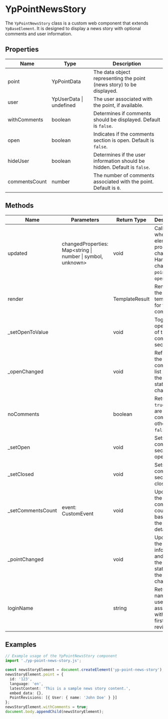 # YpPointNewsStory

The `YpPointNewsStory` class is a custom web component that extends `YpBaseElement`. It is designed to display a news story with optional comments and user information.

## Properties

| Name          | Type                  | Description                                                                 |
|---------------|-----------------------|-----------------------------------------------------------------------------|
| point         | YpPointData           | The data object representing the point (news story) to be displayed.        |
| user          | YpUserData \| undefined | The user associated with the point, if available.                           |
| withComments  | boolean               | Determines if comments should be displayed. Default is `false`.             |
| open          | boolean               | Indicates if the comments section is open. Default is `false`.              |
| hideUser      | boolean               | Determines if the user information should be hidden. Default is `false`.    |
| commentsCount | number                | The number of comments associated with the point. Default is `0`.           |

## Methods

| Name              | Parameters          | Return Type | Description                                                                 |
|-------------------|---------------------|-------------|-----------------------------------------------------------------------------|
| updated           | changedProperties: Map<string \| number \| symbol, unknown> | void        | Called when the element's properties change. Handles changes to `point` and `open`. |
| render            |                     | TemplateResult | Renders the HTML template for the component.                                |
| _setOpenToValue   |                     | void        | Toggles the open state of the comments section.                             |
| _openChanged      |                     | void        | Refreshes the comments list when the open state changes.                    |
| noComments        |                     | boolean     | Returns `true` if there are no comments, otherwise `false`.                 |
| _setOpen          |                     | void        | Sets the comments section to open.                                          |
| _setClosed        |                     | void        | Sets the comments section to closed.                                        |
| _setCommentsCount | event: CustomEvent  | void        | Updates the comments count based on the event detail.                       |
| _pointChanged     |                     | void        | Updates the user information and resets the open state when the point changes. |
| loginName         |                     | string      | Returns the name of the user associated with the first point revision.      |

## Examples

```typescript
// Example usage of the YpPointNewsStory component
import './yp-point-news-story.js';

const newsStoryElement = document.createElement('yp-point-news-story');
newsStoryElement.point = {
  id: '123',
  language: 'en',
  latestContent: 'This is a sample news story content.',
  embed_data: {},
  PointRevisions: [{ User: { name: 'John Doe' } }]
};
newsStoryElement.withComments = true;
document.body.appendChild(newsStoryElement);
```